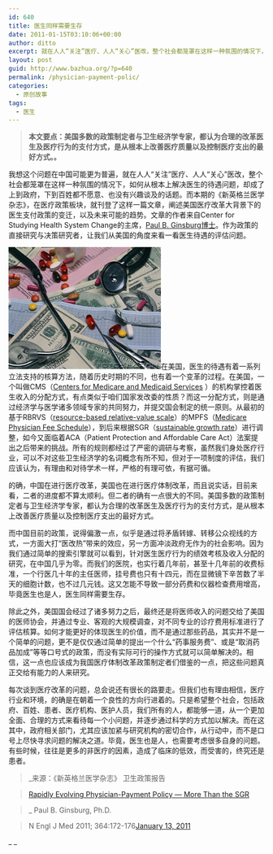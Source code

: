 ```yaml
---
id: 640
title: 医生同样需要生存
date: 2011-01-15T03:10:06+00:00
author: ditto
excerpt: 就在人人“关注”医疗、人人“关心”医改，整个社会都笼罩在这样一种氛围的情况下，如何从根本上解决医生的待遇问题，却成了上到政府，下到百姓都不愿意、也没有兴趣谈及的话题。而本期的《新英格兰医学杂志》，在医疗政策板块，就刊登了这样一篇文章，阐述美国医疗改革大背景下的医生支付政策的变迁，以及未来可能的趋势。
layout: post
guid: http://www.bazhua.org/?p=640
permalink: /physician-payment-polic/
categories:
  - 原创故事
tags:
  - 医生
---
```

> **本文要点：美国多数的政策制定者与卫生经济学专家，都认为合理的改革医生及医疗行为的支付方式，是从根本上改善医疗质量以及控制医疗支出的最好方式。。**

我想这个问题在中国可能更为普遍，就在人人“关注”医疗、人人“关心”医改，整个社会都笼罩在这样一种氛围的情况下，如何从根本上解决医生的待遇问题，却成了上到政府，下到百姓都不愿意、也没有兴趣谈及的话题。而本期的《新英格兰医学杂志》，在医疗政策板块，就刊登了这样一篇文章，阐述美国医疗改革大背景下的医生支付政策的变迁，以及未来可能的趋势。文章的作者来自Center for Studying Health System Change的主席，<a href="http://www.americanprogress.org/events/2008/10/inf/GinsburgPaul.html" target="_self">Paul B. Ginsburg博士</a>。作为政策的直接研究与决策研究者，让我们从美国的角度来看一看医生待遇的评估问题。

[<img class="alignleft size-full wp-image-701" src="/wp-content/uploads/2011/01/money-medicine.jpg" alt="" width="300" height="240" />](/wp-content/uploads/2011/01/money-medicine.jpg)在美国，医生的待遇有着一系列立法支持的核算方法，随着历史时期的不同，也有着一个变革的过程。在美国，一个叫做CMS（[Centers for Medicare and Medicaid Services](http://www.cms.gov) ）的机构掌控着医生收入的分配方式，有点类似于咱们国家发改委的性质？而这一分配方式，则是通过经济学与医学诸多领域专家的共同努力，并提交国会制定的统一原则。从最初的基于RBRVS（<a href="http://en.wikipedia.org/wiki/Resource-Based_Relative_Value_Scale" target="_self">resource-based relative-value scale</a>）的MPFS（<a href="https://www.cms.gov/PhysicianFeeSched/" target="_self">Medicare Physician Fee Schedule</a>），到后来根据SGR（<a href="http://en.wikipedia.org/wiki/Medicare_Sustainable_Growth_Rate" target="_self">sustainable growth rate</a>）进行调整，如今又面临着ACA（Patient Protection and Affordable Care Act）法案提出之后带来的挑战。所有的规则都经过了严密的调研与考察，虽然我们身处医疗行业，可以不对这些卫生经济学的名词概念有所不知，但对于一项制度的评估，我们应该认为，有理由和对待学术一样，严格的有理可依，有据可循。

的确，中国在进行医疗改革，美国也在进行医疗体制改革，而且说实话，目前来看，二者的进度都不算太顺利。但二者的确有一点很大的不同。美国多数的政策制定者与卫生经济学专家，都认为合理的改革医生及医疗行为的支付方式，是从根本上改善医疗质量以及控制医疗支出的最好方式。

而中国目前的政策，说得偏激一点，似乎是通过将矛盾转嫁、转移公众视线的方式，一方面大打“医改热”带来的效应，另一方面冲淡政府无作为的社会影响。因为我们通过简单的搜索引擎就可以看到，针对医生医疗行为的绩效考核及收入分配的研究，在中国几乎为零。而我们的医院，也实行着几年前，甚至十几年前的收费标准，一个行医几十年的主任医师，挂号费也只有十四元，而在显微镜下辛苦数了半天的细胞计数，也不过几元钱。这又怎能不导致一部分药费和仪器检查费用增高，毕竟医生也是人，医生同样需要生存。

除此之外，美国国会经过了诸多努力之后，最终还是将医师收入的问题交给了美国的医师协会，并通过专业、客观的大规模调查，对不同专业的诊疗费用标准进行了评估核算。如何才能更好的体现医生的价值，而不是通过那些药品，其实并不是一个简单的问题，更不是仅仅通过简单的提出一个什么“药事服务费”、或是“取消药品加成”等等口号式的政策，而没有实际可行的操作方式就可以简单解决的。相信，这一点也应该成为我国医疗体制改革政策制定者们借鉴的一点，把这些问题真正交给有能力的人来研究。

每次谈到医疗改革的问题，总会说还有很长的路要走。但我们也有理由相信，医疗行业和环境，的确是在朝着一个良性的方向行进着的。只是希望整个社会，包括政府、百姓、患者、医疗机构、医护人员，我们所有的人，都能够一道，从一个更加全面、合理的方式来看待每一个小问题，并逐步通过科学的方式加以解决。而在这其中，政府相关部门，尤其应该加紧与研究机构的密切合作，从行动中，而不是口号上尽快寻求问题的解决之道。毕竟，医生也是人，也需要考虑很多自身的问题。有些时候，往往是更多的非医疗的因素，造成了临床的低效，而受害的，终究还是患者。

> _来源：《新英格兰医学杂志》 卫生政策报告
  
> <a href="http://www.nejm.org/doi/full/10.1056/NEJMhpr1004028" target="_self">Rapidly Evolving Physician-Payment Policy — More Than the SGR</a>
  
>_ Paul B. Ginsburg, Ph.D.
  
> N Engl J Med 2011; 364:172-176[January 13, 2011](http://www.nejm.org/toc/nejm/364/2/)

_ _
